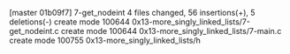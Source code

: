 [master 01b09f7] 7-get_nodeint
 4 files changed, 56 insertions(+), 5 deletions(-)
 create mode 100644 0x13-more_singly_linked_lists/7-get_nodeint.c
 create mode 100644 0x13-more_singly_linked_lists/7-main.c
 create mode 100755 0x13-more_singly_linked_lists/h
